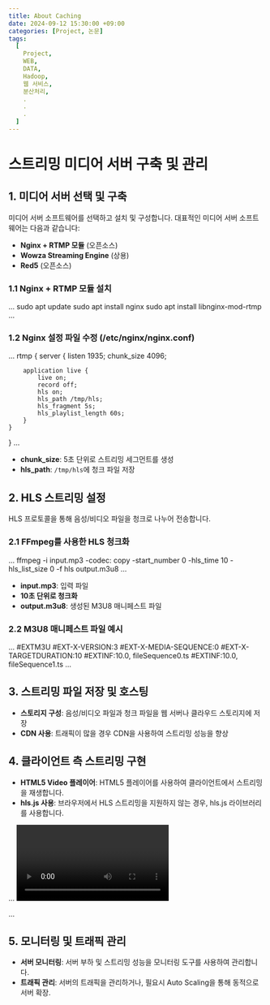 ```yaml
---
title: About Caching 
date: 2024-09-12 15:30:00 +09:00
categories: [Project, 논문]
tags:
  [
    Project,
    WEB,
    DATA,
    Hadoop,
    웹 서비스,
    분산처리,
    .
    .
    .
  ]
---
```



# 스트리밍 미디어 서버 구축 및 관리

## 1. 미디어 서버 선택 및 구축
미디어 서버 소프트웨어를 선택하고 설치 및 구성합니다. 대표적인 미디어 서버 소프트웨어는 다음과 같습니다:

- **Nginx + RTMP 모듈** (오픈소스)
- **Wowza Streaming Engine** (상용)
- **Red5** (오픈소스)

### 1.1 Nginx + RTMP 모듈 설치
...
sudo apt update
sudo apt install nginx
sudo apt install libnginx-mod-rtmp
...

### 1.2 Nginx 설정 파일 수정 (/etc/nginx/nginx.conf)
...
rtmp {
    server {
        listen 1935;
        chunk_size 4096;

        application live {
            live on;
            record off;
            hls on;
            hls_path /tmp/hls;
            hls_fragment 5s;
            hls_playlist_length 60s;
        }
    }
}
...

- **chunk_size**: 5초 단위로 스트리밍 세그먼트를 생성
- **hls_path**: `/tmp/hls`에 청크 파일 저장

## 2. HLS 스트리밍 설정
HLS 프로토콜을 통해 음성/비디오 파일을 청크로 나누어 전송합니다.

### 2.1 FFmpeg를 사용한 HLS 청크화
...
ffmpeg -i input.mp3 -codec: copy -start_number 0 -hls_time 10 -hls_list_size 0 -f hls output.m3u8
...

- **input.mp3**: 입력 파일
- **10초 단위로 청크화**
- **output.m3u8**: 생성된 M3U8 매니페스트 파일

### 2.2 M3U8 매니페스트 파일 예시
...
#EXTM3U
#EXT-X-VERSION:3
#EXT-X-MEDIA-SEQUENCE:0
#EXT-X-TARGETDURATION:10
#EXTINF:10.0,
fileSequence0.ts
#EXTINF:10.0,
fileSequence1.ts
...

## 3. 스트리밍 파일 저장 및 호스팅
- **스토리지 구성**: 음성/비디오 파일과 청크 파일을 웹 서버나 클라우드 스토리지에 저장
- **CDN 사용**: 트래픽이 많을 경우 CDN을 사용하여 스트리밍 성능을 향상

## 4. 클라이언트 측 스트리밍 구현
- **HTML5 Video 플레이어**: HTML5 플레이어를 사용하여 클라이언트에서 스트리밍을 재생합니다.
- **hls.js 사용**: 브라우저에서 HLS 스트리밍을 지원하지 않는 경우, hls.js 라이브러리를 사용합니다.

...
<video id="video" controls></video>
<script src="https://cdn.jsdelivr.net/npm/hls.js"></script>
<script>
  if (Hls.isSupported()) {
    var video = document.getElementById('video');
    var hls = new Hls();
    hls.loadSource('http://your-server/output.m3u8');
    hls.attachMedia(video);
    hls.on(Hls.Events.MANIFEST_PARSED, function() {
      video.play();
    });
  }
</script>
...

## 5. 모니터링 및 트래픽 관리
- **서버 모니터링**: 서버 부하 및 스트리밍 성능을 모니터링 도구를 사용하여 관리합니다.
- **트래픽 관리**: 서버의 트래픽을 관리하거나, 필요시 Auto Scaling을 통해 동적으로 서버 확장.
